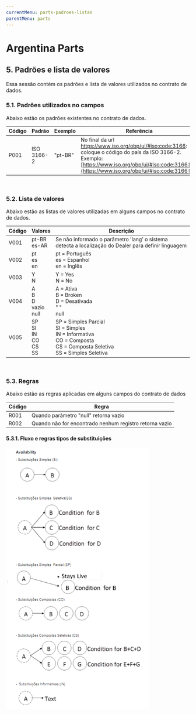 ```yaml
---
currentMenu: parts-padroes-listas
parentMenu: parts
---
```


# Argentina Parts

## 5. Padrões e lista de valores
Essa sessão contém os padrões e lista de valores utilizados no contrato de dados.
### 5.1. Padrões utilizados no campos
Abaixo estão os padrões existentes no contrato de dados.

|Código|Padrão|Exemplo|Referência|
|------|------|-------|----------|
|P001|ISO 3166-2|"pt-BR"|No final da url https://www.iso.org/obp/ui/#iso:code:3166: coloque o código do país da ISO 3166-2.<br/> Exemplo: [https://www.iso.org/obp/ui/#iso:code:3166:BR](https://www.iso.org/obp/ui/#iso:code:3166:BR)|
<br/>

### 5.2. Lista de valores
Abaixo estão as listas de valores utilizadas em alguns campos no contrato de dados.

|Código|Valores|Descrição|
|------|-------|---------|
|V001|pt-BR<br>es-AR|Se não informado o parâmetro 'lang' o sistema detecta a localização do Dealer para definir linguagem|
|V002|pt<br/>es<br/>en|pt = Português<br/>es = Espanhol<br/>en = Inglês<br/>|
|V003|Y<br/>N|Y = Yes<br/>N = No|
|V004|A<br/>B<br/>D<br/>vazio<br/>null|A = Ativa<br/>B = Broken<br/>D = Desativada<br/>" "<br/>null|
|V005|SP<br/>SI<br/>IN<br/>CO<br/>CS<br/>SS|SP = Simples Parcial<br/>SI = Simples<br/>IN = Informativa<br/>CO = Composta</br>CS = Composta Seletiva<br/>SS = Simples Seletiva|

<br/>

### 5.3. Regras
Abaixo estão as regras aplicadas em alguns campos do contrato de dados

|Código|Regra|
|------|-----|
|R001	|Quando parâmetro "null" retorna vazio|
|R002	|Quando não for encontrado nenhum registro retorna vazio|

#### 5.3.1. Fluxo e regras tipos de substituições
![Fluxo Tipos Substituições](https://github.com/agco-sa/site-md-src/blob/parts/images/tipos-substituicoes.png)
